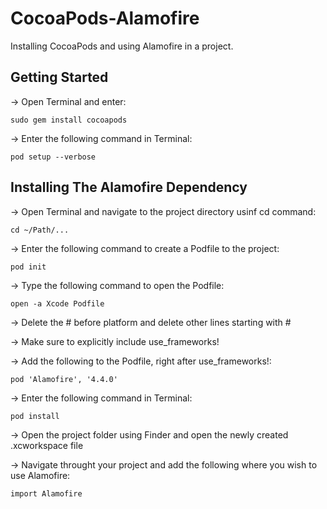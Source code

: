 # CocoaPods-Alamofire
Installing CocoaPods and using Alamofire in a project.

## Getting Started 

-> Open Terminal and enter: 

    sudo gem install cocoapods 

-> Enter the following command in Terminal: 

    pod setup --verbose

## Installing The Alamofire Dependency 

-> Open Terminal and navigate to the project directory usinf cd command: 

    cd ~/Path/...
    
-> Enter the following command to create a Podfile to the project: 

    pod init 

-> Type the following command to open the Podfile: 

    open -a Xcode Podfile 
    
-> Delete the # before platform and delete other lines starting with #

-> Make sure to explicitly include use_frameworks! 

-> Add the following to the Podfile, right after use_frameworks!:

    pod 'Alamofire', '4.4.0'
    
-> Enter the following command in Terminal:

    pod install
    
-> Open the project folder using Finder and open the newly created .xcworkspace file 

-> Navigate throught your project and add the following where you wish to use Alamofire: 

    import Alamofire
